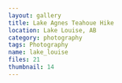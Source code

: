 ```yaml
---
layout: gallery
title: Lake Agnes Teahoue Hike
location: Lake Louise, AB
category: photography
tags: Photography
name: lake_louise
files: 21
thumbnail: 14
---
```


